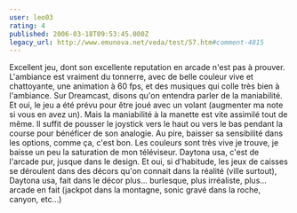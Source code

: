 ```yaml
---
user: leo03
rating: 4
published: 2006-03-18T09:53:45.000Z
legacy_url: http://www.emunova.net/veda/test/57.htm#comment-4815
---
```

Excellent jeu, dont son excellente reputation en arcade n'est pas à prouver. L'ambiance est vraiment du tonnerre, avec de belle couleur vive et chattoyante, une animation à 60 fps, et des musiques qui colle très bien à l'ambiance. Sur Dreamcast, disons qu'on entendra parler de la maniabilité. Et oui, le jeu a été prévu pour être joué avec un volant (augmenter ma note si vous en avez un). Mais la maniabilité à la manette est vite assimilé tout de même. Il suffit de pousser le joystick vers le haut ou vers le bas pendant la course pour bénéficer de son analogie. Au pire, baisser sa sensibilité dans les options, comme ça, c'est bon. Les couleurs sont très vive je trouve, je baisse un peu la saturation de mon téléviseur.
Daytona usa, c'est de l'arcade pur, jusque dans le design. Et oui, si d'habitude, les jeux de caisses se déroulent dans des décors qu'on connait dans la réalité (ville surtout), Daytona usa, fait dans le décor plus... burlesque, plus irréaliste, plus... arcade en fait (jackpot dans la montagne, sonic gravé dans la roche, canyon, etc...)